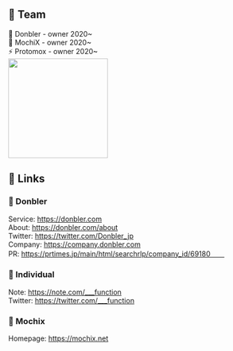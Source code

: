 ## 💊 Team
🍑 Donbler - owner 2020~  
👀 MochiX - owner 2020~  
⚡️ Protomox - owner 2020~  
<img width='200px' src='https://user-images.githubusercontent.com/39664888/98546921-c51a9280-22da-11eb-91b2-869eda3529f5.png' />  

## 🎉 Links
### 🍑 Donbler
Service: https://donbler.com  
About: https://donbler.com/about  
Twitter: https://twitter.com/Donbler_jp  
Company: https://company.donbler.com  
PR: https://prtimes.jp/main/html/searchrlp/company_id/69180　　

### 👦 Individual
Note: https://note.com/___function  
Twitter: https://twitter.com/___function  

### 👀 Mochix
Homepage: https://mochix.net
